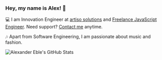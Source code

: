 ### Hey, my name is Alex! :wave:

:computer: I am Innovation Engineer at [artiso solutions](https://www.artiso.com) and [Freelance JavaScript Engineer](https://www.alex-eble.de). Need support? [Contact me](https://alex-eble.de/#kontakt) anytime.

:notes: Apart from Software Engineering, I am passionate about music and fashion.

![Alexander Eble's GitHub Stats](https://github-readme-stats.vercel.app/api?username=alexanderdavide&theme=react&count_private=true&show_icons=true)
